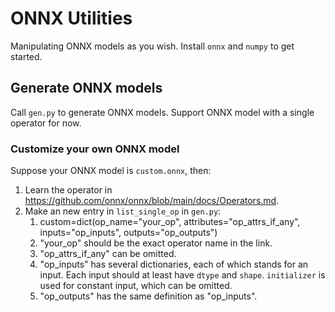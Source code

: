 # ONNX Utilities

Manipulating ONNX models as you wish. Install `onnx` and `numpy` to get started.

## Generate ONNX models

Call `gen.py` to generate ONNX models. Support ONNX model with a single operator for now.

### Customize your own ONNX model

Suppose your ONNX model is `custom.onnx`, then:
1. Learn the operator in https://github.com/onnx/onnx/blob/main/docs/Operators.md.
1. Make an new entry in `list_single_op` in `gen.py`:
    1. custom=dict(op_name="your_op", attributes="op_attrs_if_any", inputs="op_inputs", outputs="op_outputs")
    1. "your_op" should be the exact operator name in the link.
    1. "op_attrs_if_any" can be omitted.
    1. "op_inputs" has several dictionaries, each of which stands for an input. Each input should at least have `dtype` and `shape`. `initializer` is used for constant input, which can be omitted.
    1. "op_outputs" has the same definition as "op_inputs".
